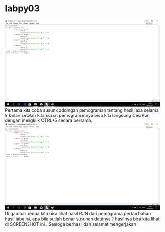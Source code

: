 # labpy03
![foto1](https://raw.githubusercontent.com/rivalaziz22/labpy03/master/part1.png)
Pertama kita coba susun coddingan pemograman tentang hasil laba selama 8 bulan 
setelah kita susun pemogramannya bisa kita langsung Cek/Run dengan mengklik CTRL+5 secara bersama.
![foto2](https://raw.githubusercontent.com/rivalaziz22/labpy03/master/part1.png)
Di gambar kedua kita bisa lihat hasil RUN dari pemograma pertambahan hasil laba ini, apa bila sudah benar susunan datanya ?
hasilnya bisa kita lihat di SCREENSHOT ini . Semoga berhasil dan selamat mengerjakan 
